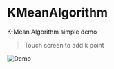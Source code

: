 # KMeanAlgorithm

K-Mean Algorithm simple demo

>Touch screen to add k point

![Demo](./img/demo.gif)